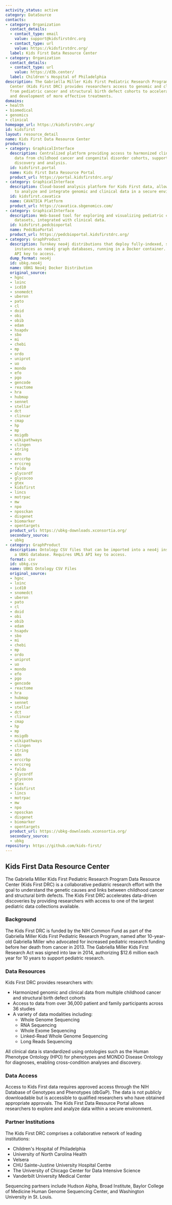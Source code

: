 ```yaml
---
activity_status: active
category: DataSource
contacts:
- category: Organization
  contact_details:
  - contact_type: email
    value: support@kidsfirstdrc.org
  - contact_type: url
    value: https://kidsfirstdrc.org/
  label: Kids First Data Resource Center
- category: Organization
  contact_details:
  - contact_type: url
    value: https://d3b.center/
  label: Children's Hospital of Philadelphia
description: The Gabriella Miller Kids First Pediatric Research Program Data Resource
  Center (Kids First DRC) provides researchers access to genomic and clinical data
  from pediatric cancer and structural birth defect cohorts to accelerate discovery
  and development of more effective treatments.
domains:
- health
- biomedical
- genomics
- clinical
homepage_url: https://kidsfirstdrc.org/
id: kidsfirst
layout: resource_detail
name: Kids First Data Resource Center
products:
- category: GraphicalInterface
  description: Centralized platform providing access to harmonized clinical and genomic
    data from childhood cancer and congenital disorder cohorts, supporting cohort
    discovery and analysis.
  id: kidsfirst.portal
  name: Kids First Data Resource Portal
  product_url: https://portal.kidsfirstdrc.org/
- category: GraphicalInterface
  description: Cloud-based analysis platform for Kids First data, allowing researchers
    to analyze and integrate genomic and clinical data in a secure environment.
  id: kidsfirst.cavatica
  name: CAVATICA Platform
  product_url: https://cavatica.sbgenomics.com/
- category: GraphicalInterface
  description: Web-based tool for exploring and visualizing pediatric cancer genomic
    datasets, integrated with clinical data.
  id: kidsfirst.pedcbioportal
  name: PedcBioPortal
  product_url: https://pedcbioportal.kidsfirstdrc.org/
- category: GraphProduct
  description: Turnkey neo4j distributions that deploy fully-indexed, standalone UBKG
    instances as neo4j graph databases, running in a Docker container. Requires UMLS
    API key to access.
  dump_format: neo4j
  id: ubkg.neo4j
  name: UBKG Neo4j Docker Distribution
  original_source:
  - hgnc
  - loinc
  - icd10
  - snomedct
  - uberon
  - pato
  - cl
  - doid
  - obi
  - obib
  - edam
  - hsapdv
  - sbo
  - mi
  - chebi
  - mp
  - ordo
  - uniprot
  - uo
  - mondo
  - efo
  - pgo
  - gencode
  - reactome
  - hra
  - hubmap
  - sennet
  - stellar
  - dct
  - clinvar
  - cmap
  - hp
  - mp
  - msigdb
  - wikipathways
  - clingen
  - string
  - 4dn
  - erccrbp
  - erccreg
  - faldo
  - glycordf
  - glycocoo
  - gtex
  - kidsfirst
  - lincs
  - motrpac
  - mw
  - npo
  - nposckan
  - disgenet
  - biomarker
  - opentargets
  product_url: https://ubkg-downloads.xconsortia.org/
  secondary_source:
  - ubkg
- category: GraphProduct
  description: Ontology CSV files that can be imported into a neo4j instance to create
    a UBKG database. Requires UMLS API key to access.
  format: csv
  id: ubkg.csv
  name: UBKG Ontology CSV Files
  original_source:
  - hgnc
  - loinc
  - icd10
  - snomedct
  - uberon
  - pato
  - cl
  - doid
  - obi
  - obib
  - edam
  - hsapdv
  - sbo
  - mi
  - chebi
  - mp
  - ordo
  - uniprot
  - uo
  - mondo
  - efo
  - pgo
  - gencode
  - reactome
  - hra
  - hubmap
  - sennet
  - stellar
  - dct
  - clinvar
  - cmap
  - hp
  - mp
  - msigdb
  - wikipathways
  - clingen
  - string
  - 4dn
  - erccrbp
  - erccreg
  - faldo
  - glycordf
  - glycocoo
  - gtex
  - kidsfirst
  - lincs
  - motrpac
  - mw
  - npo
  - nposckan
  - disgenet
  - biomarker
  - opentargets
  product_url: https://ubkg-downloads.xconsortia.org/
  secondary_source:
  - ubkg
repository: https://github.com/kids-first/
---
```

## Kids First Data Resource Center

The Gabriella Miller Kids First Pediatric Research Program Data Resource Center (Kids First DRC) is a collaborative pediatric research effort with the goal to understand the genetic causes and links between childhood cancer and structural birth defects. The Kids First DRC accelerates data-driven discoveries by providing researchers with access to one of the largest pediatric data collections available.

### Background

The Kids First DRC is funded by the NIH Common Fund as part of the Gabriella Miller Kids First Pediatric Research Program, named after 10-year-old Gabriella Miller who advocated for increased pediatric research funding before her death from cancer in 2013. The Gabriella Miller Kids First Research Act was signed into law in 2014, authorizing $12.6 million each year for 10 years to support pediatric research.

### Data Resources

Kids First DRC provides researchers with:

- Harmonized genomic and clinical data from multiple childhood cancer and structural birth defect cohorts
- Access to data from over 36,000 patient and family participants across 36 studies
- A variety of data modalities including:
  - Whole Genome Sequencing
  - RNA Sequencing
  - Whole Exome Sequencing
  - Linked-Read Whole Genome Sequencing
  - Long Reads Sequencing

All clinical data is standardized using ontologies such as the Human Phenotype Ontology (HPO) for phenotypes and MONDO Disease Ontology for diagnoses, enabling cross-condition analyses and discovery.

### Data Access

Access to Kids First data requires approved access through the NIH Database of Genotypes and Phenotypes (dbGaP). The data is not publicly downloadable but is accessible to qualified researchers who have obtained appropriate approvals. The Kids First Data Resource Portal allows researchers to explore and analyze data within a secure environment.

### Partner Institutions

The Kids First DRC comprises a collaborative network of leading institutions:

- Children's Hospital of Philadelphia
- University of North Carolina Health
- Velsera
- CHU Sainte-Justine University Hospital Centre
- The University of Chicago Center for Data Intensive Science
- Vanderbilt University Medical Center

Sequencing partners include Hudson Alpha, Broad Institute, Baylor College of Medicine Human Genome Sequencing Center, and Washington University in St. Louis.
